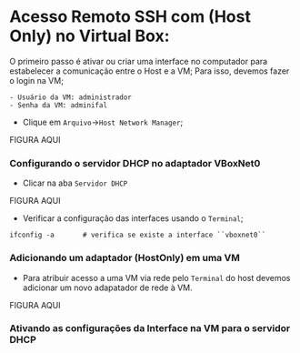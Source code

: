 # Acesso Remoto SSH com (Host Only) no Virtual Box:

O primeiro passo é ativar ou criar uma interface no computador para estabelecer a comunicação entre o Host e a VM;
Para isso, devemos fazer o login na VM;

```shell
- Usuário da VM: administrador
- Senha da VM: adminifal
```

* Clique em ``Arquivo``->``Host Network Manager``;

FIGURA AQUI

### Configurando o servidor DHCP no adaptador VBoxNet0


* Clicar na aba ``Servidor DHCP``

FIGURA AQUI

* Verificar a configuração das interfaces usando o ``Terminal``;

```shell
ifconfig -a       # verifica se existe a interface ``vboxnet0``
```

### Adicionando um adaptador (HostOnly) em uma VM

* Para atribuir acesso a uma VM via rede pelo ``Terminal`` do host devemos adicionar um novo adapatador de rede à VM.

FIGURA AQUI

### Ativando as configurações da Interface na VM para o servidor DHCP
